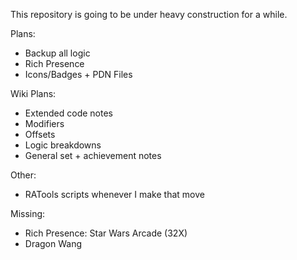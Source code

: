 This repository is going to be under heavy construction for a while.

Plans: 
- Backup all logic
- Rich Presence
- Icons/Badges + PDN Files

Wiki Plans:
- Extended code notes
- Modifiers
- Offsets
- Logic breakdowns
- General set + achievement notes

Other:
- RATools scripts whenever I make that move

Missing:
- Rich Presence: Star Wars Arcade (32X)
- Dragon Wang